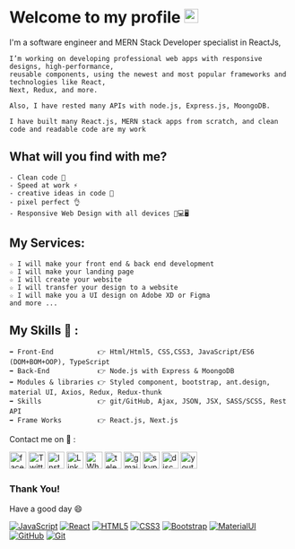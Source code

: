 
# Welcome to my profile <img src="https://user-images.githubusercontent.com/1303154/88677602-1635ba80-d120-11ea-84d8-d263ba5fc3c0.gif" width="25">

I'm a software engineer and MERN Stack Developer specialist in ReactJs,

```
I’m working on developing professional web apps with responsive designs, high-performance,
reusable components, using the newest and most popular frameworks and technologies like React,
Next, Redux, and more.

Also, I have rested many APIs with node.js, Express.js, MoongoDB.

I have built many React.js, MERN stack apps from scratch, and clean code and readable code are my work
```

## What will you find with me? 

```
- Clean code 🧹
- Speed at work ⚡
- creative ideas in code 💭
- pixel perfect 👌
- Responsive Web Design with all devices 📱💻🖥️
```

## My Services: 
```
☆ I will make your front end & back end development 
☆ I will make your landing page
☆ I will create your website
☆ I will transfer your design to a website
☆ I will make you a UI design on Adobe XD or Figma
and more ...
```

## My Skills 🤔 :
```
➡ Front-End           👉 Html/Html5, CSS,CSS3, JavaScript/ES6 (DOM+BOM+OOP), TypeScript
➡ Back-End            👉 Node.js with Express & MoongoDB
➡ Modules & libraries 👉 Styled component, bootstrap, ant.design, material UI, Axios, Redux, Redux-thunk
➡ Skills              👉 git/GitHub, Ajax, JSON, JSX, SASS/SCSS, Rest API
➡ Frame Works         👉 React.js, Next.js
```

Contact me on 💬 :


<a href="https://www.facebook.com/MSHOMANMUSIC" target="_blank"><img src="https://image.flaticon.com/icons/png/512/733/733547.png" alt="facebook" width="30"></a>
<a href="https://twitter.com/Shomanmusic" target="_blank"><img src="https://image.flaticon.com/icons/png/512/1384/1384065.png" alt="Twitter" width="30"></a>
<a href="https://www.instagram.com/shomanmusic/" target="_blank"><img src="https://image.flaticon.com/icons/png/512/1409/1409946.png" alt="Instagram" width="30"></a>
<a href="https://www.linkedin.com/in/shomans/" target="_blank"><img src="https://image.flaticon.com/icons/png/512/174/174857.png" alt="LinkedIn" width="30"></a>
<a href="https://wa.me/+970567677078" target="_blank"><img src="https://image.flaticon.com/icons/png/512/1384/1384055.png" alt="Whatsapp" width="30"></a>
<a href="https://t.me/shomanmusic" target="_blank"><img src="https://image.flaticon.com/icons/png/512/2111/2111646.png" alt="telegram" width="30"></a>
<a href="mailto://mohammedshoman9@gmail.com" target="_blank"><img src="https://image.flaticon.com/icons/png/512/281/281769.png" alt="gmail" width="30"></a>
<a href="https://join.skype.com/invite/LWQfaLLVhESa" target="_blank"><img src="https://image.flaticon.com/icons/png/512/1384/1384058.png" alt="skype" width="30"></a>
<a href="https://discord.gg/SHOMAN#6130" target="_blank"><img src="https://www.freepnglogos.com/uploads/discord-logo-png/discord-will-provide-official-verification-esports-team-4.png" alt="discord" width="30"></a>
<a href="https://www.youtube.com/channel/UCYTPS0bu4zUNABJ51ycuQnw"><img src="https://image.flaticon.com/icons/png/512/1384/1384060.png" alt="youtube" width="30" ></a>


### Thank You!
Have a good day 😄




[![JavaScript](https://img.shields.io/badge/-JavaScript-black?style=flat&logo=javascript&link=https://github.com/SHOMANS)](https://github.com/SHOMANS)
[![React](https://img.shields.io/badge/-React-black?style=flat&logo=react&link=https://github.com/SHOMANS)](https://github.com/SHOMANS)
[![HTML5](https://img.shields.io/badge/-HTML5-E34F26?style=flat&logo=html5&logoColor=white&link=https://github.com/SHOMANS)](https://github.com/SHOMANS)
[![CSS3](https://img.shields.io/badge/-CSS3-1572B6?style=flat&logo=css3&link=https://github.com/SHOMANS)](https://github.com/SHOMANS)
[![Bootstrap](https://img.shields.io/badge/-Bootstrap-563D7C?style=flat&logo=bootstrap&link=https://github.com/SHOMANS)](https://github.com/SHOMANS)
[![MaterialUI](https://img.shields.io/badge/-Material_UI-0081CB?style=flat&logo=material-ui&link=https://github.com/SHOMANS)](https://github.com/SHOMANS)
[![GitHub](https://img.shields.io/badge/-GitHub-181717?style=flat&logo=github&link=https://github.com/SHOMANS)](https://github.com/SHOMANS)
[![Git](https://img.shields.io/badge/-Git-black?style=flat&logo=git&link=https://github.com/SHOMANS)](https://github.com/SHOMANS)

